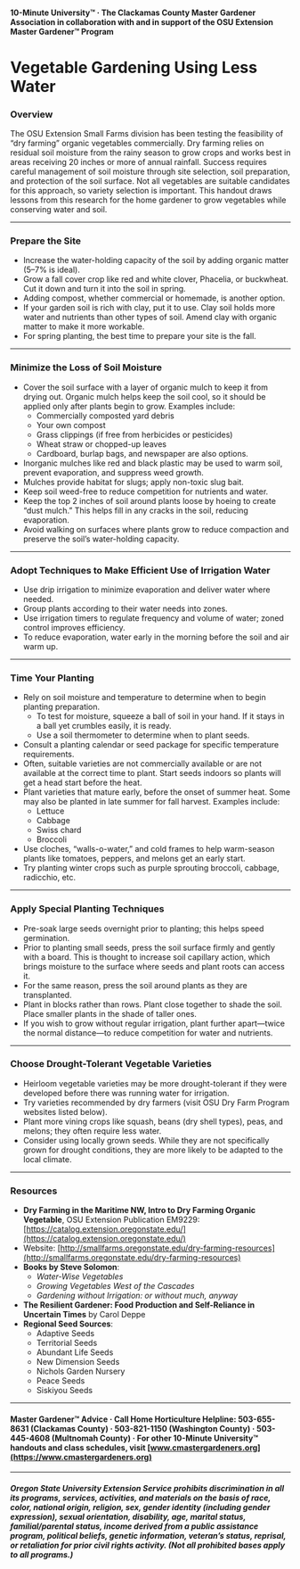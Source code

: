 #### 10-Minute University™ · The Clackamas County Master Gardener Association in collaboration with and in support of the OSU Extension Master Gardener™ Program

# Vegetable Gardening Using Less Water

### Overview

The OSU Extension Small Farms division has been testing the feasibility of “dry farming” organic vegetables commercially. Dry farming relies on residual soil moisture from the rainy season to grow crops and works best in areas receiving 20 inches or more of annual rainfall. Success requires careful management of soil moisture through site selection, soil preparation, and protection of the soil surface. Not all vegetables are suitable candidates for this approach, so variety selection is important. This handout draws lessons from this research for the home gardener to grow vegetables while conserving water and soil.

---

### Prepare the Site

- Increase the water-holding capacity of the soil by adding organic matter (5–7% is ideal).
- Grow a fall cover crop like red and white clover, Phacelia, or buckwheat. Cut it down and turn it into the soil in spring.
- Adding compost, whether commercial or homemade, is another option.
- If your garden soil is rich with clay, put it to use. Clay soil holds more water and nutrients than other types of soil. Amend clay with organic matter to make it more workable.
- For spring planting, the best time to prepare your site is the fall.

---

### Minimize the Loss of Soil Moisture

- Cover the soil surface with a layer of organic mulch to keep it from drying out. Organic mulch helps keep the soil cool, so it should be applied only after plants begin to grow. Examples include:
  - Commercially composted yard debris
  - Your own compost
  - Grass clippings (if free from herbicides or pesticides)
  - Wheat straw or chopped-up leaves
  - Cardboard, burlap bags, and newspaper are also options.
- Inorganic mulches like red and black plastic may be used to warm soil, prevent evaporation, and suppress weed growth.
- Mulches provide habitat for slugs; apply non-toxic slug bait.
- Keep soil weed-free to reduce competition for nutrients and water.
- Keep the top 2 inches of soil around plants loose by hoeing to create “dust mulch.” This helps fill in any cracks in the soil, reducing evaporation.
- Avoid walking on surfaces where plants grow to reduce compaction and preserve the soil’s water-holding capacity.

---

### Adopt Techniques to Make Efficient Use of Irrigation Water

- Use drip irrigation to minimize evaporation and deliver water where needed.
- Group plants according to their water needs into zones.
- Use irrigation timers to regulate frequency and volume of water; zoned control improves efficiency.
- To reduce evaporation, water early in the morning before the soil and air warm up.

---

### Time Your Planting

- Rely on soil moisture and temperature to determine when to begin planting preparation.
  - To test for moisture, squeeze a ball of soil in your hand. If it stays in a ball yet crumbles easily, it is ready.
  - Use a soil thermometer to determine when to plant seeds.
- Consult a planting calendar or seed package for specific temperature requirements.
- Often, suitable varieties are not commercially available or are not available at the correct time to plant. Start seeds indoors so plants will get a head start before the heat.
- Plant varieties that mature early, before the onset of summer heat. Some may also be planted in late summer for fall harvest. Examples include:
  - Lettuce
  - Cabbage
  - Swiss chard
  - Broccoli
- Use cloches, “walls-o-water,” and cold frames to help warm-season plants like tomatoes, peppers, and melons get an early start.
- Try planting winter crops such as purple sprouting broccoli, cabbage, radicchio, etc.

---

### Apply Special Planting Techniques

- Pre-soak large seeds overnight prior to planting; this helps speed germination.
- Prior to planting small seeds, press the soil surface firmly and gently with a board. This is thought to increase soil capillary action, which brings moisture to the surface where seeds and plant roots can access it.
- For the same reason, press the soil around plants as they are transplanted.
- Plant in blocks rather than rows. Plant close together to shade the soil. Place smaller plants in the shade of taller ones.
- If you wish to grow without regular irrigation, plant further apart—twice the normal distance—to reduce competition for water and nutrients.

---

### Choose Drought-Tolerant Vegetable Varieties

- Heirloom vegetable varieties may be more drought-tolerant if they were developed before there was running water for irrigation.
- Try varieties recommended by dry farmers (visit OSU Dry Farm Program websites listed below).
- Plant more vining crops like squash, beans (dry shell types), peas, and melons; they often require less water.
- Consider using locally grown seeds. While they are not specifically grown for drought conditions, they are more likely to be adapted to the local climate.

---

### Resources

- **Dry Farming in the Maritime NW, Intro to Dry Farming Organic Vegetable**, OSU Extension Publication EM9229: [https://catalog.extension.oregonstate.edu/](https://catalog.extension.oregonstate.edu/)
- Website: [http://smallfarms.oregonstate.edu/dry-farming-resources](http://smallfarms.oregonstate.edu/dry-farming-resources)
- **Books by Steve Solomon**:
  - *Water-Wise Vegetables*
  - *Growing Vegetables West of the Cascades*
  - *Gardening without Irrigation: or without much, anyway*
- **The Resilient Gardener: Food Production and Self-Reliance in Uncertain Times** by Carol Deppe
- **Regional Seed Sources**:
  - Adaptive Seeds
  - Territorial Seeds
  - Abundant Life Seeds
  - New Dimension Seeds
  - Nichols Garden Nursery
  - Peace Seeds
  - Siskiyou Seeds

---

#### Master Gardener™ Advice · Call Home Horticulture Helpline: 503-655-8631 (Clackamas County) · 503-821-1150 (Washington County) · 503-445-4608 (Multnomah County) · For other 10-Minute University™ handouts and class schedules, visit [www.cmastergardeners.org](https://www.cmastergardeners.org)

---

##### Oregon State University Extension Service prohibits discrimination in all its programs, services, activities, and materials on the basis of race, color, national origin, religion, sex, gender identity (including gender expression), sexual orientation, disability, age, marital status, familial/parental status, income derived from a public assistance program, political beliefs, genetic information, veteran’s status, reprisal, or retaliation for prior civil rights activity. (Not all prohibited bases apply to all programs.)